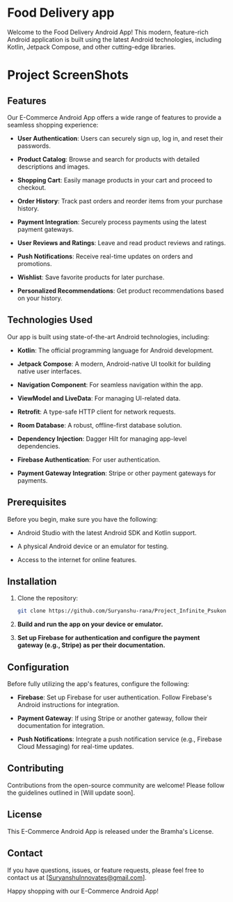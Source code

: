 # Food Delivery app

Welcome to the Food Delivery Android App! This modern, feature-rich Android application is built using the latest Android technologies, including Kotlin, Jetpack Compose, and other cutting-edge libraries.

# Project ScreenShots

## Features

Our E-Commerce Android App offers a wide range of features to provide a seamless shopping experience:

- **User Authentication**: Users can securely sign up, log in, and reset their passwords.

- **Product Catalog**: Browse and search for products with detailed descriptions and images.

- **Shopping Cart**: Easily manage products in your cart and proceed to checkout.

- **Order History**: Track past orders and reorder items from your purchase history.

- **Payment Integration**: Securely process payments using the latest payment gateways.

- **User Reviews and Ratings**: Leave and read product reviews and ratings.

- **Push Notifications**: Receive real-time updates on orders and promotions.

- **Wishlist**: Save favorite products for later purchase.

- **Personalized Recommendations**: Get product recommendations based on your history.

## Technologies Used

Our app is built using state-of-the-art Android technologies, including:

- **Kotlin**: The official programming language for Android development.

- **Jetpack Compose**: A modern, Android-native UI toolkit for building native user interfaces.

- **Navigation Component**: For seamless navigation within the app.

- **ViewModel and LiveData**: For managing UI-related data.

- **Retrofit**: A type-safe HTTP client for network requests.

- **Room Database**: A robust, offline-first database solution.

- **Dependency Injection**: Dagger Hilt for managing app-level dependencies.

- **Firebase Authentication**: For user authentication.

- **Payment Gateway Integration**: Stripe or other payment gateways for payments.

## Prerequisites

Before you begin, make sure you have the following:

- Android Studio with the latest Android SDK and Kotlin support.

- A physical Android device or an emulator for testing.

- Access to the internet for online features.

## Installation

1. Clone the repository:

   ```bash
   git clone https://github.com/Suryanshu-rana/Project_Infinite_Psukonomi.git

2. **Build and run the app on your device or emulator.**

3. **Set up Firebase for authentication and configure the payment gateway (e.g., Stripe) as per their documentation.**

## Configuration

Before fully utilizing the app's features, configure the following:

- **Firebase**: Set up Firebase for user authentication. Follow Firebase's Android instructions for integration.

- **Payment Gateway**: If using Stripe or another gateway, follow their documentation for integration.

- **Push Notifications**: Integrate a push notification service (e.g., Firebase Cloud Messaging) for real-time updates.

## Contributing

Contributions from the open-source community are welcome! Please follow the guidelines outlined in [Will update soon].

## License

This E-Commerce Android App is released under the Bramha's License.

## Contact

If you have questions, issues, or feature requests, please feel free to contact us at [SuryanshuInnovates@gmail.com].

Happy shopping with our E-Commerce Android App!

